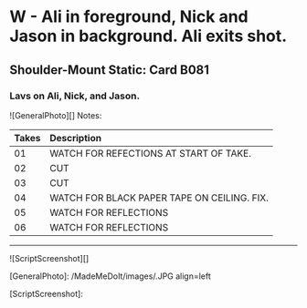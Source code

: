 # W - Ali in foreground, Nick and Jason in background. Ali exits shot.

## Shoulder-Mount Static: Card B081

### Lavs on Ali, Nick, and Jason.

![GeneralPhoto][]
Notes: 

| Takes | Description |
|:---|:----|
| 01 | WATCH FOR REFECTIONS AT START OF TAKE. |
| 02 | CUT |
| 03 | CUT |
| 04 | WATCH FOR BLACK PAPER TAPE ON CEILING. FIX. |
| 05 | WATCH FOR REFLECTIONS |
| 06 | WATCH FOR REFLECTIONS |

----

![ScriptScreenshot][]


[GeneralPhoto]:  /MadeMeDoIt/images/.JPG align=left

[ScriptScreenshot]: 